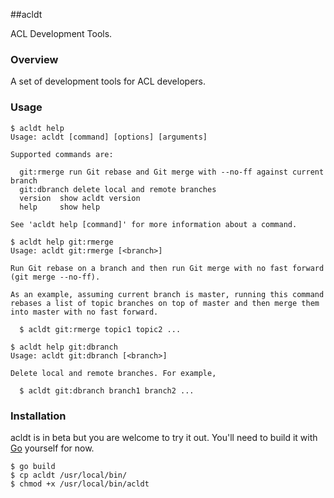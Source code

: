 ##acldt

ACL Development Tools.

### Overview

A set of development tools for ACL developers.

### Usage

```plain
$ acldt help
Usage: acldt [command] [options] [arguments]

Supported commands are:

  git:rmerge run Git rebase and Git merge with --no-ff against current branch
  git:dbranch delete local and remote branches
  version  show acldt version
  help     show help

See 'acldt help [command]' for more information about a command.
```

```plain
$ acldt help git:rmerge
Usage: acldt git:rmerge [<branch>]

Run Git rebase on a branch and then run Git merge with no fast forward
(git merge --no-ff).

As an example, assuming current branch is master, running this command
rebases a list of topic branches on top of master and then merge them
into master with no fast forward.

  $ acldt git:rmerge topic1 topic2 ...
```

```plain
$ acldt help git:dbranch
Usage: acldt git:dbranch [<branch>]

Delete local and remote branches. For example,

  $ acldt git:dbranch branch1 branch2 ...
```

### Installation

acldt is in beta but you are welcome to try it out. You'll need to
build it with [Go](http://code.google.com/p/go/) yourself for now.

```plain
$ go build
$ cp acldt /usr/local/bin/
$ chmod +x /usr/local/bin/acldt
```
